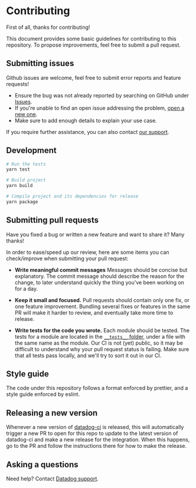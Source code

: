# Contributing

First of all, thanks for contributing!

This document provides some basic guidelines for contributing to this repository. To propose improvements, feel free to submit a pull request.

## Submitting issues

Github issues are welcome, feel free to submit error reports and feature requests!

- Ensure the bug was not already reported by searching on GitHub under [Issues](https://github.com/DataDog/synthetics-ci-github-action/issues).
- If you're unable to find an open issue addressing the problem, [open a new one](https://github.com/DataDog/synthetics-ci-github-action/issues/new/choose).
- Make sure to add enough details to explain your use case.

If you require further assistance, you can also contact [our support](https://docs.datadoghq.com/help/).

## Development

```bash
# Run the tests
yarn test

# Build project
yarn build

# Compile project and its dependencies for release
yarn package
```

## Submitting pull requests

Have you fixed a bug or written a new feature and want to share it? Many thanks!

In order to ease/speed up our review, here are some items you can check/improve when submitting your pull request:

- **Write meaningful commit messages**
Messages should be concise but explanatory.
The commit message should describe the reason for the change, to later understand quickly the thing you've been working on for a day.

- **Keep it small and focused.**
Pull requests should contain only one fix, or one feature improvement.
Bundling several fixes or features in the same PR will make it harder to review, and eventually take more time to release.

- **Write tests for the code you wrote.**
Each module should be tested.
The tests for a module are located in the [`__tests__` folder](https://github.com/DataDog/synthetics-ci-github-action/tree/main/__tests__), under a file with the same name as the module.
Our CI is not (yet) public, so it may be difficult to understand why your pull request status is failing. Make sure that all tests pass locally, and we'll try to sort it out in our CI.

## Style guide

The code under this repository follows a format enforced by prettier, and a style guide enforced by eslint.

## Releasing a new version

Whenever a new version of [datadog-ci](https://github.com/DataDog/datadog-ci) is released, this will automatically trigger a new PR to open for this repo to update to the latest version of datadog-ci and make a new release for the integration.
When this happens, go to the PR and follow the instructions there for how to make the release.

## Asking a questions

Need help? Contact [Datadog support](https://docs.datadoghq.com/help/).
